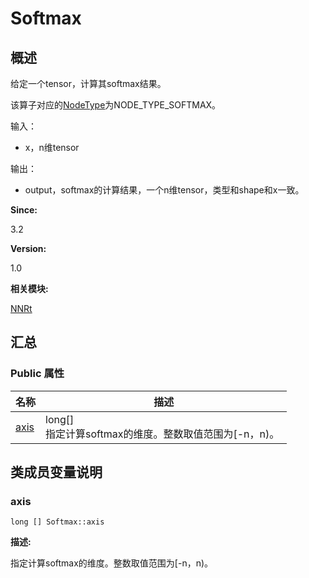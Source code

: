 # Softmax


## 概述

给定一个tensor，计算其softmax结果。

该算子对应的[NodeType](_n_n_rt.md#nodetype)为NODE_TYPE_SOFTMAX。

输入：

- x，n维tensor

输出：

- output，softmax的计算结果，一个n维tensor，类型和shape和x一致。

**Since:**

3.2

**Version:**

1.0

**相关模块:**

[NNRt](_n_n_rt.md)


## 汇总


### Public 属性

  | 名称 | 描述 | 
| -------- | -------- |
| [axis](#axis) | long[]<br/>指定计算softmax的维度。整数取值范围为[-n，n)。&nbsp; | 


## 类成员变量说明


### axis

  
```
long [] Softmax::axis
```
**描述:**

指定计算softmax的维度。整数取值范围为[-n，n)。
